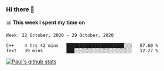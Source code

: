 ### Hi there 👋

📊 **This week I spent my time on**
<!--START_SECTION:waka-->
```text
Week: 22 October, 2020 - 29 October, 2020

C++    4 hrs 42 mins   ██████████████████████░░░   87.60 % 
Text   39 mins         ███░░░░░░░░░░░░░░░░░░░░░░   12.27 % 
```
<!--END_SECTION:waka-->


[![Paul's github stats](https://github-readme-stats.vercel.app/api?username=mickeyouyou&theme=dracula&show_icons=true)](https://github.com/anuraghazra/github-readme-stats)
